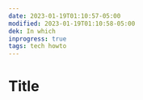 ```yaml
---
date: 2023-01-19T01:10:57-05:00
modified: 2023-01-19T01:10:58-05:00
dek: In which
inprogress: true
tags: tech howto
---
```


# Title
